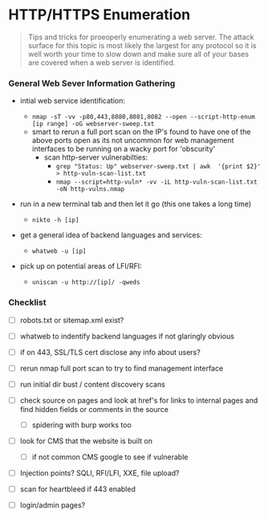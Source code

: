 # HTTP/HTTPS Enumeration
> Tips and tricks for proeoperly enumerating a web server. The attack surface for this topic is most likely the largest for any protocol so it is well worth your time to slow down and make sure all of your bases are covered when a web server is identified. 

### General Web Sever Information Gathering
- intial web service identification: 
	- ```nmap -sT -vv -p80,443,8080,8081,8082 --open --script-http-enum [ip range] -oG webserver-sweep.txt``` 
	- smart to rerun a full port scan on the IP's found to have one of the above ports open as its not uncommon for web management interfaces to be running on a wacky port for 'obscurity'
		- scan http-server vulnerabilties: 
			- ```grep "Status: Up" webserver-sweep.txt | awk  '{print $2}' > http-vuln-scan-list.txt```
			- ```nmap --script=http-vuln* -vv -iL http-vuln-scan-list.txt -oN http-vulns.nmap```

- run in a new terminal tab and then let it go (this one takes a long time)
	- ```nikto -h [ip]```

- get a general idea of backend languages and services: 
	- ```whatweb -u [ip]```

- pick up on potential areas of LFI/RFI: 
	- ```uniscan -u http://[ip]/ -qweds```

### Checklist
- [ ] robots.txt or sitemap.xml exist?
- [ ] whatweb to indentify backend languages if not glaringly obvious
- [ ] if on 443, SSL/TLS cert disclose any info about users? 
- [ ] rerun nmap full port scan to try to find management interface
- [ ] run initial dir bust / content discovery scans
- [ ] check source on pages and look at href's for links to internal pages and find hidden fields or comments in the source
	- [ ] spidering with burp works too
- [ ] look for CMS that the website is built on
	- [ ] if not common CMS google to see if vulnerable
- [ ] Injection points? SQLI, RFI/LFI, XXE, file upload? 
- [ ]  scan for heartbleed if 443 enabled
- [ ] login/admin pages? 



